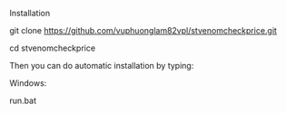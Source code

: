 Installation

git clone https://github.com/vuphuonglam82vpl/stvenomcheckprice.git

cd stvenomcheckprice

Then you can do automatic installation by typing:

Windows:

run.bat
